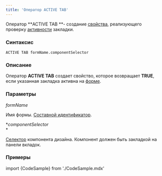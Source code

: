 ```yaml
---
title: 'Оператор ACTIVE TAB'
---
```


Оператор **ACTIVE TAB **- создание [свойства](Properties.md), реализующего проверку [активности](Activity_ACTIVE_.md) закладки.

### Синтаксис 

    ACTIVE TAB formName.componentSelector

### Описание

Оператор **ACTIVE TAB** создает свойство, которое возвращает **TRUE**, если указанная закладка активна на [форме](Forms.md). 

### Параметры

*formName*

Имя формы. [Составной идентификатор](IDs.md#cid-broken).

**componentSelector*  
*

[Селектор](DESIGN_instruction.md) компонента дизайна. Компонент должен быть закладкой на панели вкладок.

### Примеры

  

import {CodeSample} from './CodeSample.mdx'

<CodeSample url="https://ru-documentation.lsfusion.org/sample?file=OperatorPropertySample&block=activetab"/>
